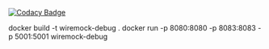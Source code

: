 [![Codacy Badge](https://app.codacy.com/project/badge/Grade/05e6f15388244258b9435b6c64f86691)](https://app.codacy.com/gh/vanUbor/Wiremock/dashboard?utm_source=gh&utm_medium=referral&utm_content=&utm_campaign=Badge_grade)

docker build -t wiremock-debug .
docker run -p 8080:8080 -p 8083:8083 -p 5001:5001 wiremock-debug
